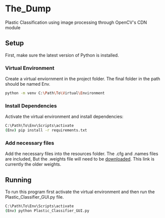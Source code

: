 # The_Dump
Plastic Classification using image processing through OpenCV's CDN module 

## Setup

First, make sure the latest version of Python is installed.

### Virtual Environment

Create a virtual enviornment in the project folder. The final folder in the path should be named Env.

```bash
python -m venv C:\Path\To\Virtual\Environment
```

### Install Dependencies

Activate the virtual environment and install dependencies:

```bash
C:\Path\To\Env\Scripts\activate
(Env) pip install -r requirements.txt
```

### Add necessary files

Add the necessary files into the resources folder. The .cfg and .names files are included, But the .weights file will need to be [downloaded](https://drive.google.com/open?id=1pni5GZYqZh5vLJhQMBVWT5-keNihD0ye). This link is currently the older weights.

## Running
To run this program first activate the virtual environment and then run the Plastic_Classifier_GUI.py file.

```bash
C:\Path\To\Env\Scripts\activate
(Env) python Plastic_Classifier_GUI.py
```